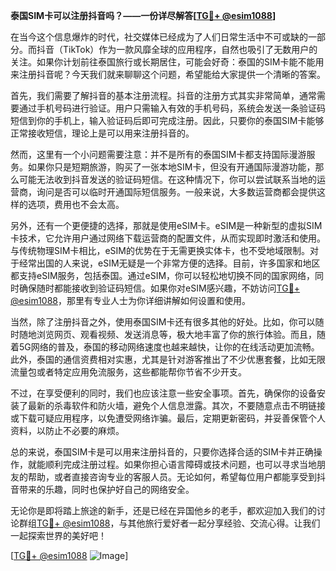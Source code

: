 **泰国SIM卡可以注册抖音吗？——一份详尽解答[[TG💪+ @esim1088](https://t.me/s/esim1088)]**

在当今这个信息爆炸的时代，社交媒体已经成为了人们日常生活中不可或缺的一部分。而抖音（TikTok）作为一款风靡全球的应用程序，自然也吸引了无数用户的关注。如果你计划前往泰国旅行或长期居住，可能会好奇：泰国的SIM卡能不能用来注册抖音呢？今天我们就来聊聊这个问题，希望能给大家提供一个清晰的答案。

首先，我们需要了解抖音的基本注册流程。抖音的注册方式其实非常简单，通常需要通过手机号码进行验证。用户只需输入有效的手机号码，系统会发送一条验证码短信到你的手机上，输入验证码后即可完成注册。因此，只要你的泰国SIM卡能够正常接收短信，理论上是可以用来注册抖音的。

然而，这里有一个小问题需要注意：并不是所有的泰国SIM卡都支持国际漫游服务。如果你只是短期旅游，购买了一张本地SIM卡，但没有开通国际漫游功能，那么可能无法收到抖音发送的验证码短信。在这种情况下，你可以尝试联系当地的运营商，询问是否可以临时开通国际短信服务。一般来说，大多数运营商都会提供这样的选项，费用也不会太高。

另外，还有一个更便捷的选择，那就是使用eSIM卡。eSIM是一种新型的虚拟SIM卡技术，它允许用户通过网络下载运营商的配置文件，从而实现即时激活和使用。与传统物理SIM卡相比，eSIM的优势在于无需更换实体卡，也不受地域限制。对于经常出国的人来说，eSIM无疑是一个非常方便的选择。目前，许多国家和地区都支持eSIM服务，包括泰国。通过eSIM，你可以轻松地切换不同的国家网络，同时确保随时都能接收到验证码短信。如果你对eSIM感兴趣，不妨访问[TG💪+ @esim1088](https://t.me/s/esim1088)，那里有专业人士为你详细讲解如何设置和使用。

当然，除了注册抖音之外，使用泰国SIM卡还有很多其他的好处。比如，你可以随时随地浏览网页、观看视频、发送消息等，极大地丰富了你的旅行体验。而且，随着5G网络的普及，泰国的移动网络速度也越来越快，让你的在线活动更加流畅。此外，泰国的通信资费相对实惠，尤其是针对游客推出了不少优惠套餐，比如无限流量包或者特定应用免流服务，这些都能帮你节省不少开支。

不过，在享受便利的同时，我们也应该注意一些安全事项。首先，确保你的设备安装了最新的杀毒软件和防火墙，避免个人信息泄露。其次，不要随意点击不明链接或下载可疑应用程序，以免遭受网络诈骗。最后，定期更新密码，并妥善保管个人资料，以防止不必要的麻烦。

总的来说，泰国SIM卡是可以用来注册抖音的，只要你选择合适的SIM卡并正确操作，就能顺利完成注册过程。如果你担心语言障碍或技术问题，也可以寻求当地朋友的帮助，或者直接咨询专业的客服人员。无论如何，希望每位用户都能享受到抖音带来的乐趣，同时也保护好自己的网络安全。

无论你是即将踏上旅途的新手，还是已经在异国他乡的老手，都欢迎加入我们的讨论群组[TG💪+ @esim1088](https://t.me/s/esim1088)，与其他旅行爱好者一起分享经验、交流心得。让我们一起探索世界的美好吧！

[[TG💪+ @esim1088](https://t.me/s/esim1088) ![Image](https://i.postimg.cc/4NQfJmqS/Snipaste-2025-05-13-00-14-12.png)]